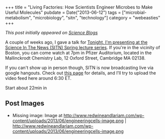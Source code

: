 +++
title = "Living Factories: How Scientists Engineer Microbes to Make Useful Molecules"
pubdate = Date("2013-06-12")
tags = ["microbial-metabolism", "microbiology", "sitn", "technology"]
category = "webeasties"
+++

_This post initially appeared on [Science Blogs](http://scienceblogs.com/webeasties)_

A couple of weeks ago, I gave a talk for [
Tonight, I'm presenting at the Science In The News (SITN) ](http://sitn.hms.harvard.edu/)[Spring lecture series](http://sitn.hms.harvard.edu/spring-seminars/). If you're in the vicinity of Boston, you can come watch at 7pm in Pfizer Auditorium, located in the Mallinckrodt Chemistry Lab, 12 Oxford Street, Cambridge MA 02138.

If you can't show up in person though, SITN is now broadcasting live via google hangouts. Check out [this page](http://sitn.hms.harvard.edu/sitn-live/) for details, and I'll try to upload the video feed here around 6:30 ET.

Start about 22min in
 

      
  

 ## Post Images

- Missing image: Image at http://www.redwineandlariam.com/wp-content/uploads/2013/06/engineeringcells-image.png | http://www.redwineandlariam.com/wp-content/uploads/2013/06/engineeringcells-image.png

